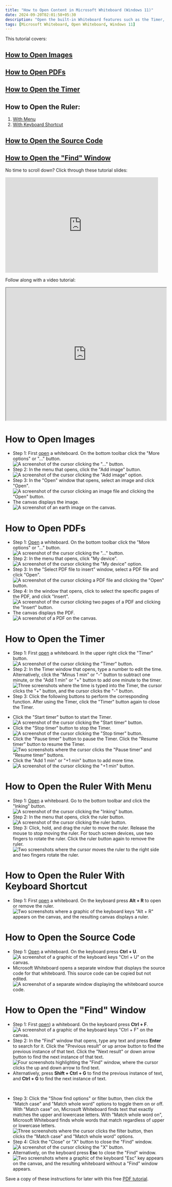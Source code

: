 ```yaml
---
title: "How to Open Content in Microsoft Whiteboard (Windows 11)"
date: 2024-09-20T02:01:58+05:30
description: "Open the built-in Whiteboard features such as the Timer, Ruler, and Find window. And don't forget to open images and PDFs."
tags: [Microsoft Whiteboard, Open Whiteboard, Windows 11]
---
```

This tutorial covers:

## [How to Open Images](#1)

## [How to Open PDFs](#2)

## [How to Open the Timer](#3)

## How to Open the Ruler:
1. [With Menu](#4)
2. [With Keyboard Shortcut](#5)

## [How to Open the Source Code](#6)

## [How to Open the "Find" Window](#7)

<p>No time to scroll down? Click through these tutorial slides:</p>
<iframe src="https://docs.google.com/presentation/d/e/2PACX-1vSTIbfgj4yBg_uwY27RKiLnRxtBuyoB8iZ-qGtgFejmVuRpINPCgilBoHVyTnXSSlJ16SrWHuUEGDwF/embed?start=false&loop=false&delayms=3000" frameborder="0" width="480" height="299" allowfullscreen="true" mozallowfullscreen="true" webkitallowfullscreen="true"></iframe>

<br />

Follow along with a video tutorial:
<iframe class="BLOG_video_class" allowfullscreen="" youtube-src-id="xt99RAfevIE" width="100%" height="416" src="https://www.youtube.com/embed/xt99RAfevIE"></iframe>

<br />

<h1 id="1">How to Open Images</h1>

* Step 1: First [open](https://qhtutorials.github.io/posts/how-to-open-microsoft-whiteboard/) a whiteboard. On the bottom toolbar click the "More options" or "..." button. <div class="stepimage">![A screenshot of the cursor clicking the "..." button.](blogclickmoreoptions.png "Click '...' ")</div>
* Step 2: In the menu that opens, click the "Add image" button. <div class="stepimage">![A screenshot of the cursor clicking the "Add image" option.](blogclickaddimage.png "Click 'Add image' ")</div>
* Step 3: In the "Open" window that opens, select an image and click "Open". <div class="stepimage">![A screenshot of the cursor clicking an image file and clicking the "Open" button.](blogopenimagewindowedit.png "Click 'Open' ")</div>
* The canvas displays the image. <div class="stepimage">![A screenshot of an earth image on the canvas.](blogopenedimage.png "The opened image")</div>

<h1 id="2">How to Open PDFs</h1>

* Step 1: [Open](https://qhtutorials.github.io/posts/how-to-open-microsoft-whiteboard/) a whiteboard. On the bottom toolbar click the "More options" or "..." button. <div class="stepimage">![A screenshot of the cursor clicking the "..." button.](blogclickmoreoptions.png "Click '...' ")</div>
* Step 2: In the menu that opens, click "My device". <div class="stepimage">![A screenshot of the cursor clicking the "My device" option.](blogclickmydevice.png "Click 'My device' ")</div>
* Step 3: In the "Select PDF file to insert" window, select a PDF file and click "Open". <div class="stepimage">![A screenshot of the cursor clicking a PDF file and clicking the "Open" button.](blogpdfopenwindowedit.png "Click 'Open' ")</div>
* Step 4: In the window that opens, click to select the specific pages of the PDF, and click "Insert". <div class="stepimage">![A screenshot of the cursor clicking two pages of a PDF and clicking the "Insert" button.](blogpdfselectpagesedit.png "Click 'Insert' ")</div>
* The canvas displays the PDF. <div class="stepimage">![A screenshot of a PDF on the canvas.](blogopenedpdf.png "The opened PDF")</div>

<h1 id="3">How to Open the Timer</h1>

* Step 1: First [open](https://qhtutorials.github.io/posts/how-to-open-microsoft-whiteboard/) a whiteboard. In the upper right click the "Timer" button. <div class="stepimage">![A screenshot of the cursor clicking the "Timer" button.](blogclickopentimer.png "Click 'Timer' ")</div>
* Step 2: In the Timer window that opens, type a number to edit the time. Alternatively, click the "Minus 1 min" or "-" button to subtract one minute, or the "Add 1 min" or "+" button to add one minute to the timer. <div class="stepimage">![Three screenshots where the time is typed into the Timer, the cursor clicks the "+" button, and the cursor clicks the "-" button.](blogtimersettime.png "Type a time or click '+' or '-' ")</div>
* Step 3: Click the following buttons to perform the corresponding function. After using the Timer, click the "Timer" button again to close the Timer.

- Click the "Start timer" button to start the Timer. <div class="stepimage">![A screenshot of the cursor clicking the "Start timer" button.](blogstarttimer.png "Click 'Start timer' ")</div>
- Click the "Stop timer" button to stop the Timer. <div class="stepimage">![A screenshot of the cursor clicking the "Stop timer" button.](blogstoptimer.png "Click 'Stop timer' ")</div>
- Click the "Pause timer" button to pause the Timer. Click the "Resume timer" button to resume the Timer. <div class="stepimage">![Two screenshots where the cursor clicks the "Pause timer" and "Resume timer" buttons.](blogpauseresumetimer.png "Click 'Pause timer' and 'Resume timer' ")</div>
- Click the "Add 1 min" or "+1 min" button to add more time. <div class="stepimage">![A screenshot of the cursor clicking the "+1 min" button.](blogaddminwhileruntimer.png "Click '+1 min' ")</div>

<h1 id="4">How to Open the Ruler With Menu</h1>

* Step 1: [Open](https://qhtutorials.github.io/posts/how-to-open-microsoft-whiteboard/) a whiteboard. Go to the bottom toolbar and click the "Inking" button. <div class="stepimage">![A screenshot of the cursor clicking the "Inking" button.](blogclickinking.png "Click 'Inking' ")</div>
* Step 2: In the menu that opens, click the ruler button. <div class="stepimage">![A screenshot of the cursor clicking the ruler button.](blogclickruleron.png "Click the ruler button")</div>
* Step 3: Click, hold, and drag the ruler to move the ruler. Release the mouse to stop moving the ruler. For touch screen devices, use two fingers to rotate the ruler. Click the ruler button again to remove the ruler. <div class="stepimage">![Two screenshots where the cursor moves the ruler to the right side and two fingers rotate the ruler.](blogrulermoverotate.png "Move and rotate the ruler")</div>

<h1 id="5">How to Open the Ruler With Keyboard Shortcut</h1>

* Step 1: First [open](https://qhtutorials.github.io/posts/how-to-open-microsoft-whiteboard/) a whiteboard. On the keyboard press **Alt + R** to open or remove the ruler. <div class="stepimage">![Two screenshots where a graphic of the keyboard keys "Alt + R" appears on the canvas, and the resulting canvas displays a ruler.](blogaltr.png "Press 'Alt + R' ")</div>

<h1 id="6">How to Open the Source Code</h1>

* Step 1: [Open](https://qhtutorials.github.io/posts/how-to-open-microsoft-whiteboard/) a whiteboard. On the keyboard press **Ctrl + U**. <div class="stepimage">![A screenshot of a graphic of the keyboard keys "Ctrl + U" on the canvas.](blogctrlu1.png "Press 'Ctrl + U' ")</div>
* Microsoft Whiteboard opens a separate window that displays the source code for that whiteboard. This source code can be copied but not edited. <div class="stepimage">![A screenshot of a separate window displaying the whiteboard source code.](blogctrlu2.png "The source code")</div>

<h1 id="7">How to Open the "Find" Window</h1>

* Step 1: First [open](https://qhtutorials.github.io/posts/how-to-open-microsoft-whiteboard/)) a whiteboard. On the keyboard press **Ctrl + F**. <div class="stepimage">![A screenshot of a graphic of the keyboard keys "Ctrl + F" on the canvas.](blogctrlf1.png "Press 'Ctrl + F' ")</div>
* Step 2: In the "Find" window that opens, type any text and press **Enter** to search for it. Click the "Previous result" or up arrow button to find the previous instance of that text. Click the "Next result" or down arrow button to find the next instance of that text. <div class="stepimage">![Four screenshots highlighting the "Find" window, where the cursor clicks the up and down arrow to find text.](blogctrlf2.png "Type text and click the up or down arrow' ")</div>
* Alternatively, press **Shift + Ctrl + G** to find the previous instance of text, and **Ctrl + G** to find the next instance of text. 

<br />

* Step 3: Click the "Show find options" or filter button, then click the "Match case" and "Match whole word" options to toggle them on or off. With "Match case" on, Microsoft Whiteboard finds text that exactly matches the upper and lowercase letters. With "Match whole word on", Microsoft Whiteboard finds whole words that match regardless of upper or lowercase letters. <div class="stepimage">![Three screenshots where the cursor clicks the filter button, then clicks the "Match case" and "Match whole word" options.](blogctrlf3.png "Click 'Match case' and 'Match whole word' ")</div>
* Step 4: Click the "Close" or "X" button to close the "Find" window. <div class="stepimage">![A screenshot of the cursor clicking the "X" button.](blogctrlfclickx.png "Click 'X' ")</div>
* Alternatively, on the keyboard press **Esc** to close the "Find" window. <div class="stepimage">![Two screenshots where a graphic of the keyboard "Esc" key appears on the canvas, and the resulting whiteboard without a "Find" window appears.](blogpptctrlfesc.png "Press 'Esc' ")</div>

Save a copy of these instructions for later with this free [PDF tutorial](https://drive.google.com/file/d/1AWcBKM2QlwtiACMOFsoC301ujKYtBgU0/view?usp=sharing).

<br />




